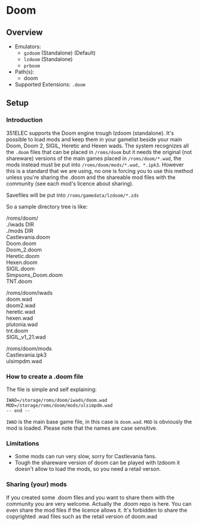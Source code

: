 # Doom

## Overview

- Emulators: 
  - `gzdoom` (Standalone) (Default)
  - `lzdoom` (Standalone)
  - `prboom`
- Path(s): 
  - doom
- Supported Extensions: `.doom`

## Setup

### Introduction
351ELEC supports the Doom engine trough lzdoom (standalone).
It's possible to load mods and keep them in your gamelist beside your main Doom, Doom 2, SIGIL, Heretic and Hexen wads.
The system recognizes all the `.doom` files that can be placed in `/roms/doom` but it needs the original (not shareware) versions of the main games placed in `/roms/doom/*.wad`, the mods instead must be put into `/roms/doom/mods/*.wad, *.ipk3`.
However this is a standard that we are using, no one is forcing you to use this method unless you're sharing the .doom and the shareable mod files with the community (see each mod's licence about sharing).

Savefiles will be put into `/roms/gamedata/lzdoom/*.zds`

So a sample directory tree is like:

/roms/doom/<br>
./iwads    DIR<br>
./mods    DIR<br>
Castlevania.doom<br>
Doom.doom<br>
Doom_2.doom<br>
Heretic.doom<br>
Hexen.doom<br>
SIGIL.doom<br>
Simpsons_Doom.doom<br>
TNT.doom<br>

/roms/doom/iwads<br>
doom.wad<br>
doom2.wad<br>
heretic.wad<br>
hexen.wad<br>
plutonia.wad<br>
tnt.doom<br>
SIGIL_v1_21.wad<br>

/roms/doom/mods<br>
Castlevania.ipk3<br>
ulsimpdm.wad<br>

### How to create a .doom file
The file is simple and self explaining:

```
IWAD=/storage/roms/doom/iwads/doom.wad
MOD=/storage/roms/doom/mods/ulsimpdm.wad
-- end --
```

`IWAD` is the main base game file, in this case is `doom.wad`.
`MOD` is obviously the mod is loaded.
Please note that the names are case sensitive.

### Limitations
- Some mods can run very slow, sorry for Castlevania fans.
- Tough the shareware version of doom can be played with lzdoom it doesn't allow to load the mods, so you need a retail verson.

### Sharing (your) mods
If you created some .doom files and you want to share them with the community you are very welcome.
Actually the .doom repo is here.
You can even share the mod files if the licence allows it.
It's forbidden to share the copyrighted .wad files such as the retail version of doom.wad
